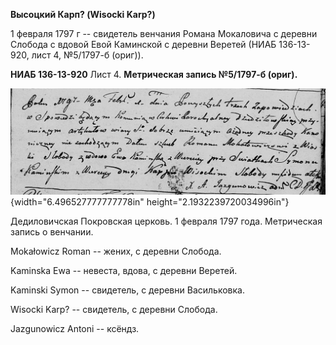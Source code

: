 **Высоцкий Карп? (Wisocki Karp?)**

1 февраля 1797 г -- свидетель венчания Романа Мокаловича с деревни
Слобода с вдовой Евой Каминской с деревни Веретей (НИАБ 136-13-920, лист
4, №5/1797-б (ориг)).

**НИАБ 136-13-920** Лист 4. **Метрическая запись №5/1797-б (ориг).**

![](./media/1613e0b3be21dc55e4f14e7d50d583ff37c22663.png){width="6.496527777777778in"
height="2.1932239720034996in"}

Дедиловичская Покровская церковь. 1 февраля 1797 года. Метрическая
запись о венчании.

Mokałowicz Roman -- жених, с деревни Слобода.

Kaminska Ewa -- невеста, вдова, с деревни Веретей.

Kaminski Symon -- свидетель, с деревни Васильковка.

Wisocki Karp? -- свидетель, с деревни Слобода.

Jazgunowicz Antoni -- ксёндз.
